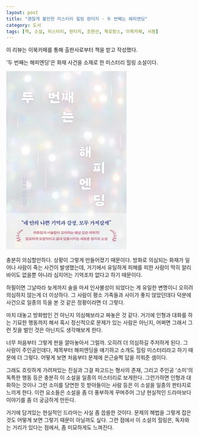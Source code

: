 ```yaml
---
layout: post
title: "괜찮게 볼만한 미스터리 힐링 판타지 - 두 번째는 해피엔딩"
category: 도서
tags: [책, 소설, 미스터리, 판타지, 조현선, 북로망스, 이북카페, 서평]
---
```


<div class="ftc-ad-notice">
이 리뷰는 이북카페를 통해 출판사로부터 책을 받고 작성했다.
</div>



'두 번째는 해피엔딩'은
화재 사건을 소재로 한 미스터리 힐링 소설이다.

![표지](/images/book/the-second-is-happy-ending-2025-book.jpg)

충분히 의심할만하다.
상황이 그렇게 만들어졌기 때문이다.
방화로 의심되는 화재가 일어나 사람이 죽는 사건이 발생했는데,
거기에서 유일하게 피해를 피한 사람이
딱히 알리바이도 없을뿐 아니라
심지어는 기억조차 없다고 하기 때문이다.

하필이면 그날따라 늦게까지 술을 마셔 인사불성이 되었다는 게 유일한 변명이니
오히려 의심하지 않는게 더 이상하다.
그 사람이 평소 가족들과 사이가 좋지 않았던데다
덕분에 사건으로 일종의 득을 본 것 같은 정황이라면 더 그렇다.

마치 대놓고 방화범인 건 아닌지 의심해보라고 짜놓은 것 같다.
거기에 인형과 대화를 하는 기묘한 행동까지 해서
혹시 정신적으로 문제가 있는 사람은 아닌지,
어쩌면 그래서 그런 짓을 벌인 것은 아닌지도 생각해보게 한다.

너무 처음부터 그렇게 판을 깔아놓아서 그럴까.
오히려 더 의심하길 주저하게 된다.
그 사람이 주인공인데다,
제목부터 해피엔딩을 얘기하고
소개도 힐링 미스터리라고 하기 때문에 더 그렇다.
어떻게 보면 처음부터 문제에 은근슬쩍 답을 끼워준 셈이다.

그래도 흐릿하게 가려져있는 진실과
그걸 파고드는 형사의 존재,
그리고 주인공 '소미'의 독특한 행동 등은
충분히 이 소설을 일종의 미스터리로 보게한다.
그런가하면 인형과 대화하는 것이나
그런 소미를 당연한 듯 받아들이는 사람 등은
이 소설을 일종의 판타지로 느끼게 한다.
이런 요소들은 소설을 좀 더 풍부하게 꾸며주어
그냥 현실적인 드라마보다 이야기를 좀 더 궁금하게 만든다.

거기에 담겨있는 현실적인 드라마는 사실 좀 씁쓸한 것이다.
문제의 해법을 그렇게 잡은 것도 어떻게 보면 그렇기 때문이 아닐까도 싶다.
그런 점에서 이 소설의 힐링은, 독자와는 거리가 있다는 점에서, 좀 미묘하게도 느껴진다.
